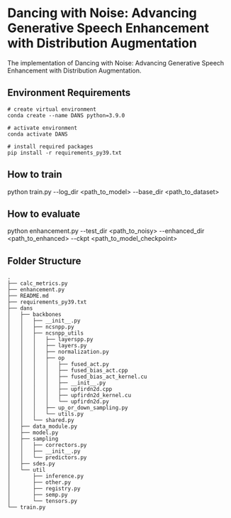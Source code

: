 # Dancing with Noise: Advancing Generative Speech Enhancement with Distribution Augmentation
The implementation of Dancing with Noise: Advancing Generative Speech Enhancement with Distribution Augmentation.
## Environment Requirements
```
# create virtual environment
conda create --name DANS python=3.9.0

# activate environment
conda activate DANS

# install required packages
pip install -r requirements_py39.txt
```
## How to train
python train.py --log_dir <path_to_model> --base_dir <path_to_dataset>
## How to evaluate
python enhancement.py --test_dir <path_to_noisy> --enhanced_dir <path_to_enhanced> --ckpt <path_to_model_checkpoint>
## Folder Structure
```
.
├── calc_metrics.py
├── enhancement.py
├── README.md
├── requirements_py39.txt
├── dans
│   ├── backbones
│   │   ├── __init__.py
│   │   ├── ncsnpp.py
│   │   ├── ncsnpp_utils
│   │   │   ├── layerspp.py
│   │   │   ├── layers.py
│   │   │   ├── normalization.py
│   │   │   ├── op
│   │   │   │   ├── fused_act.py
│   │   │   │   ├── fused_bias_act.cpp
│   │   │   │   ├── fused_bias_act_kernel.cu
│   │   │   │   ├── __init__.py
│   │   │   │   ├── upfirdn2d.cpp
│   │   │   │   ├── upfirdn2d_kernel.cu
│   │   │   │   └── upfirdn2d.py
│   │   │   ├── up_or_down_sampling.py
│   │   │   └── utils.py
│   │   └── shared.py
│   ├── data_module.py
│   ├── model.py
│   ├── sampling
│   │   ├── correctors.py
│   │   ├── __init__.py
│   │   └── predictors.py
│   ├── sdes.py
│   └── util
│       ├── inference.py
│       ├── other.py
│       ├── registry.py
│       ├── semp.py
│       └── tensors.py
└── train.py
```

